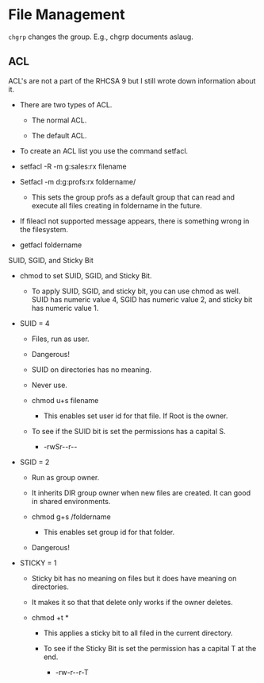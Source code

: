 # File Management

``chgrp`` changes the group. E.g., chgrp documents aslaug.


## ACL

ACL's are not a part of the RHCSA 9 but I still wrote down information about it.

-   There are two types of ACL. 
    
    -   The normal ACL. 
        
    -   The default ACL. 
        
-   To create an ACL list you use the command setfacl. 
    
-   setfacl -R -m g:sales:rx filename 
    
-   Setfacl -m d:g:profs:rx foldername/ 
    
    -   This sets the group profs as a default group that can read and execute all files creating in foldername in the future. 
        
-   If fileacl not supported message appears, there is something wrong in the filesystem. 
    

-   getfacl foldername     
    

SUID, SGID, and Sticky Bit 

-   chmod to set SUID, SGID, and Sticky Bit. 
    
    -   To apply SUID, SGID, and sticky bit, you can use chmod as well. SUID has numeric value 4, SGID has numeric value 2, and sticky bit has numeric value 1. 
        

-   SUID = 4 
    
    -   Files, run as user. 
        
    -   Dangerous! 
        
    -   SUID on directories has no meaning. 
        
    -   Never use. 
        
    -   chmod u+s filename 
        
        -   This enables set user id for that file. If Root is the owner. 
            
    -   To see if the SUID bit is set the permissions has a capital S. 
        
        -   -rwSr--r-- 
            
-   SGID = 2 
    
    -   Run as group owner. 
        
    -   It inherits DIR group owner when new files are created. It can good in shared environments. 
        
    -   chmod g+s /foldername 
        
        -   This enables set group id for that folder.  
            
    -   Dangerous! 
        
    
-   STICKY = 1 
    
    -   Sticky bit has no meaning on files but it does have meaning on directories. 
        
    -   It makes it so that that delete only works if the owner deletes. 
        
    -   chmod +t * 
        
        -   This applies a sticky bit to all filed in the current directory. 
            
        -   To see if the Sticky Bit is set the permission has a capital T at the end. 
            
            -   -rw-r--r-T